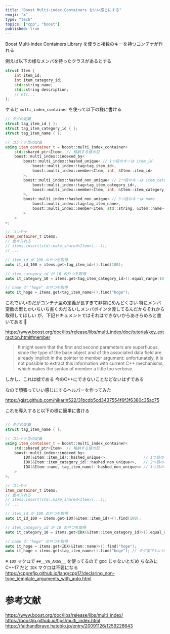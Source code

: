 ```yaml
---
title: "Boost Multi-index Containers をいい感じにする"
emoji: "♻️"
type: "tech"
topics: ["cpp", "boost"]
published: true
---
```

Boost Multi-index Containers Library を使うと複数のキーを持つコンテナが作れる

例えば以下の様なメンバを持ったクラスがあるとする

```c++
struct Item {
    int item_id;
    int item_category_id;
    std::string name;
    std::string description;
    // etc...
};
```

すると `multi_index_container` を使って以下の様に書ける

```c++
// タグの定義
struct tag_item_id { };
struct tag_item_category_id { };
struct tag_item_name { };

// コンテナ型の定義
using item_container_t = boost::multi_index_container<
    std::shared_ptr<Item>, // 格納する値の型
    boost::multi_index::indexed_by<
        boost::multi_index::hashed_unique< // 1つ目のキーは item_id
            boost::multi_index::tag<tag_item_id>,
            boost::multi_index::member<Item, int, &Item::item_id>
        >,
        boost::multi_index::hashed_non_unique< // 2つ目のキーは item_category_id
            boost::multi_index::tag<tag_item_category_id>,
            boost::multi_index::member<Item, int, &Item::item_category_id>
        >,
        boost::multi_index::hashed_non_unique< // 3つ目のキーは name
            boost::multi_index::tag<tag_item_name>,
            boost::multi_index::member<Item, std::string, &Item::name>
        >
    >
>;

// コンテナ
item_container_t items;
// 色々入れる
// items.insert(std::make_shared<Item>(...));
// ... 

// item_id が 100 のやつを取得
auto it_id_100 = items.get<tag_item_id>().find(100);

// item_category_id が 10 のやつを取得
auto it_category_10 = items.get<tag_item_category_id>().equal_range(10);

// name が "hoge" のやつを取得
auto it_hoge = items.get<tag_item_name>().find("hoge");
```

これでいいのだがコンテナ型の定義が長すぎて非常にめんどくさい
特にメンバ変数の型とかいちいち書くのだるいしメンバポインタ渡してるんだからそれから取得してほしい
が、下記ドキュメントではそれはできないからあきらめろと書いてある :anger:

https://www.boost.org/doc/libs/release/libs/multi_index/doc/tutorial/key_extraction.html#member
> It might seem that the first and second parameters are superfluous, since the type of the base object and of the associated data field are already implicit in the pointer to member argument: unfortunately, it is not possible to extract this information with current C++ mechanisms, which makes the syntax of member a little too verbose.

しかし、これは嘘である
今のC++にできないことなどないはずである

なので頑張っていい感じにするヘルパーを作ってみた

https://gist.github.com/hikarin522/31bcdb5cd3437554f6f3f6380c35ac75

これを導入すると以下の様に簡単に書ける

```c++

// タグの定義
struct tag_item_name { };

// コンテナ型の定義
using item_container_t = boost::multi_index_container<
    std::shared_ptr<Item>, // 格納する値の型
    boost::multi_index::indexed_by<
        IDX(&Item::item_id)::hashed_unique<>,                // 1つ目のキーは item_id
        IDX(&Item::item_category_id)::hashed_non_unique<>,   // 2つ目のキーは item_category_id
        IDX(&Item::name, tag_item_name)::hashed_non_unique<> // 3つ目のキーは name, tag型も指定できる
    >
>;

// コンテナ
item_container_t items;
// 色々入れる
// items.insert(std::make_shared<Item>(...));
// ... 

// item_id が 100 のやつを取得
auto it_id_100 = items.get<IDX(&Item::item_id)>().find(100);

// item_category_id が 10 のやつを取得
auto it_category_10 = items.get<IDX(&Item::item_category_id)>().equal_range(10);

// name が "hoge" のやつを取得
auto it_hoge = items.get<IDX(&Item::name)>().find("hoge");
auto it_hoge = items.get<tag_item_name>().find("hoge"); // タグ型でもいける
```

※ `IDX` マクロで `##__VA_ARGS__` を使ってるので gcc じゃないとだめ
ちなみに C++17 だと `IDX` マクロは不要になる
https://cpprefjp.github.io/lang/cpp17/declaring_non-type_template_arguments_with_auto.html

# 参考文献
https://www.boost.org/doc/libs/release/libs/multi_index/
https://boostjp.github.io/tips/multi_index.html
https://faithandbrave.hateblo.jp/entry/20091126/1259226643
